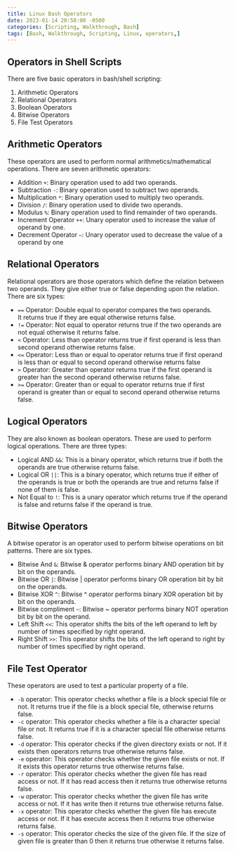 ```yaml
---
title: Linux Bash Operators
date: 2023-01-14 20:58:00 -0500
categories: [Scripting, Walkthrough, Bash]
tags: [Bash, Walkthrough, Scripting, Linux, operators,]
---
```


## Operators in Shell Scripts

There are five basic operators in bash/shell scripting:

1. Arithmetic Operators
2. Relational Operators
3. Boolean Operators
4. Bitwise Operators
5. File Test Operators

## Arithmetic Operators

These operators are used to perform normal arithmetics/mathematical operations. There are seven arithmetic operators:

- Addition `+`: Binary operation used to add two operands.
- Subtraction `-`: Binary operation used to subtract two operands.
- Multiplication `*`: Binary operation used to multiply two operands.
- Division `/`: Binary operation used to divide two operands.
- Modulus `%`: Binary operation used to find remainder of two operands.
- Increment Operator `++`: Unary operator used to increase the value of operand by one.
- Decrement Operator `–`: Unary operator used to decrease the value of a operand by one

## Relational Operators

Relational operators are those operators which define the relation between two operands. They give either true or false depending upon the relation. There are six types:

- `==` Operator: Double equal to operator compares the two operands. It returns true if they are equal otherwise returns false.
- `!=` Operator: Not equal to operator returns true if the two operands are not equal otherwise it returns false.
- `<` Operator: Less than operator returns true if first operand is less than second operand otherwise returns false.
- `<=` Operator: Less than or equal to operator returns true if first operand is less than or equal to second operand otherwise returns false
- `>` Operator: Greater than operator returns true if the first operand is greater han the second operand otherwise returns false.
- `>=` Operator: Greater than or equal to operator returns true if first operand is greater than or equal to second operand otherwise returns false.

## Logical Operators

They are also known as boolean operators. These are used to perform logical operations. There are three types:

- Logical AND `&&`: This is a binary operator, which returns true if both the operands are true otherwise returns false.
- Logical OR `||`: This is a binary operator, which returns true if either of the operands is true or both the operands are true and returns false if none of them is false.
- Not Equal to `!`: This is a unary operator which returns true if the operand is false and returns false if the operand is true.

## Bitwise Operators
    
A bitwise operator is an operator used to perform bitwise operations on bit patterns. There are six types.

- Bitwise And `&`: Bitwise & operator performs binary AND operation bit by bit on the operands.
- Bitwise OR `|`: Bitwise | operator performs binary OR operation bit by bit on the operands.
- Bitwise XOR `^`: Bitwise ^ operator performs binary XOR operation bit by bit on the operands.
- Bitwise compliment `~`: Bitwise ~ operator performs binary NOT operation bit by bit on the operand.
- Left Shift `<<`: This operator shifts the bits of the left operand to left by number of times specified by right operand.
- Right Shift `>>`: This operator shifts the bits of the left operand to right by number of times specified by right operand.

## File Test Operator

These operators are used to test a particular property of a file.

- `-b` operator: This operator checks whether a file is a block special file or not. It returns true if the file is a block special file, otherwise returns false.
- `-c` operator: This operator checks whether a file is a character special file or not. It returns true if it is a character special file otherwise returns false.
- `-d` operator: This operator checks if the given directory exists or not. If it exists then operators returns true otherwise returns false.
- `-e` operator: This operator checks whether the given file exists or not. If it exists this operator returns true otherwise returns false.
- `-r` operator: This operator checks whether the given file has read access or not. If it has read access then it returns true otherwise returns false.
- `-w` operator: This operator checks whether the given file has write access or not. If it has write then it returns true otherwise returns false.
- `-x` operator: This operator checks whether the given file has execute access or not. If it has execute access then it returns true otherwise returns false.
- `-s` operator: This operator checks the size of the given file. If the size of given file is greater than 0 then it returns true otherwise it returns false.

